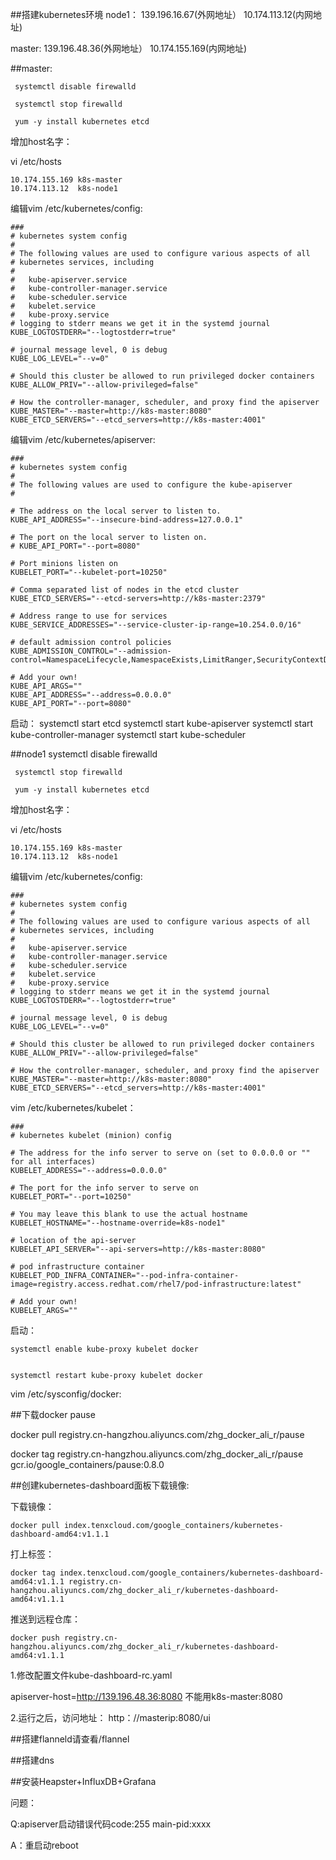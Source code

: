 ##搭建kubernetes环境
node1： 139.196.16.67(外网地址）
        10.174.113.12(内网地址)

master: 139.196.48.36(外网地址）
        10.174.155.169(内网地址)



##master:

     systemctl disable firewalld

     systemctl stop firewalld

     yum -y install kubernetes etcd


增加host名字：

vi /etc/hosts

    10.174.155.169 k8s-master
    10.174.113.12  k8s-node1


编辑vim /etc/kubernetes/config:

    ###
    # kubernetes system config
    #
    # The following values are used to configure various aspects of all
    # kubernetes services, including
    #
    #   kube-apiserver.service
    #   kube-controller-manager.service
    #   kube-scheduler.service
    #   kubelet.service
    #   kube-proxy.service
    # logging to stderr means we get it in the systemd journal
    KUBE_LOGTOSTDERR="--logtostderr=true"

    # journal message level, 0 is debug
    KUBE_LOG_LEVEL="--v=0"

    # Should this cluster be allowed to run privileged docker containers
    KUBE_ALLOW_PRIV="--allow-privileged=false"

    # How the controller-manager, scheduler, and proxy find the apiserver
    KUBE_MASTER="--master=http://k8s-master:8080"
    KUBE_ETCD_SERVERS="--etcd_servers=http://k8s-master:4001"

编辑vim /etc/kubernetes/apiserver:

    ###
    # kubernetes system config
    #
    # The following values are used to configure the kube-apiserver
    #

    # The address on the local server to listen to.
    KUBE_API_ADDRESS="--insecure-bind-address=127.0.0.1"

    # The port on the local server to listen on.
    # KUBE_API_PORT="--port=8080"

    # Port minions listen on
    KUBELET_PORT="--kubelet-port=10250"

    # Comma separated list of nodes in the etcd cluster
    KUBE_ETCD_SERVERS="--etcd-servers=http://k8s-master:2379"

    # Address range to use for services
    KUBE_SERVICE_ADDRESSES="--service-cluster-ip-range=10.254.0.0/16"

    # default admission control policies
    KUBE_ADMISSION_CONTROL="--admission-control=NamespaceLifecycle,NamespaceExists,LimitRanger,SecurityContextDeny,ResourceQuota"

    # Add your own!
    KUBE_API_ARGS=""
    KUBE_API_ADDRESS="--address=0.0.0.0"
    KUBE_API_PORT="--port=8080"

启动：
systemctl start etcd
systemctl start kube-apiserver
systemctl start kube-controller-manager 
systemctl start kube-scheduler



##node1
     systemctl disable firewalld

     systemctl stop firewalld

     yum -y install kubernetes etcd


增加host名字：

vi /etc/hosts

    10.174.155.169 k8s-master
    10.174.113.12  k8s-node1


编辑vim /etc/kubernetes/config:

    ###
    # kubernetes system config
    #
    # The following values are used to configure various aspects of all
    # kubernetes services, including
    #
    #   kube-apiserver.service
    #   kube-controller-manager.service
    #   kube-scheduler.service
    #   kubelet.service
    #   kube-proxy.service
    # logging to stderr means we get it in the systemd journal
    KUBE_LOGTOSTDERR="--logtostderr=true"

    # journal message level, 0 is debug
    KUBE_LOG_LEVEL="--v=0"

    # Should this cluster be allowed to run privileged docker containers
    KUBE_ALLOW_PRIV="--allow-privileged=false"

    # How the controller-manager, scheduler, and proxy find the apiserver
    KUBE_MASTER="--master=http://k8s-master:8080"
    KUBE_ETCD_SERVERS="--etcd_servers=http://k8s-master:4001"


 vim /etc/kubernetes/kubelet：

    ###
    # kubernetes kubelet (minion) config

    # The address for the info server to serve on (set to 0.0.0.0 or "" for all interfaces)
    KUBELET_ADDRESS="--address=0.0.0.0"

    # The port for the info server to serve on
    KUBELET_PORT="--port=10250"

    # You may leave this blank to use the actual hostname
    KUBELET_HOSTNAME="--hostname-override=k8s-node1"

    # location of the api-server
    KUBELET_API_SERVER="--api-servers=http://k8s-master:8080"

    # pod infrastructure container
    KUBELET_POD_INFRA_CONTAINER="--pod-infra-container-image=registry.access.redhat.com/rhel7/pod-infrastructure:latest"

    # Add your own!
    KUBELET_ARGS=""

启动：

    systemctl enable kube-proxy kubelet docker


    systemctl restart kube-proxy kubelet docker



 vim /etc/sysconfig/docker:



##下载docker pause

docker pull registry.cn-hangzhou.aliyuncs.com/zhg_docker_ali_r/pause

docker tag registry.cn-hangzhou.aliyuncs.com/zhg_docker_ali_r/pause gcr.io/google_containers/pause:0.8.0


##创建kubernetes-dashboard面板下载镜像:

下载镜像：

    docker pull index.tenxcloud.com/google_containers/kubernetes-dashboard-amd64:v1.1.1

打上标签：

    docker tag index.tenxcloud.com/google_containers/kubernetes-dashboard-amd64:v1.1.1 registry.cn-hangzhou.aliyuncs.com/zhg_docker_ali_r/kubernetes-dashboard-amd64:v1.1.1

推送到远程仓库：

    docker push registry.cn-hangzhou.aliyuncs.com/zhg_docker_ali_r/kubernetes-dashboard-amd64:v1.1.1


1.修改配置文件kube-dashboard-rc.yaml

 apiserver-host=http://139.196.48.36:8080  不能用k8s-master:8080

2.运行之后，访问地址：
http：//masterip:8080/ui


##搭建flanneld请查看/flannel

##搭建dns

##安装Heapster+InfluxDB+Grafana



问题：

Q:apiserver启动错误代码code:255 main-pid:xxxx

A：重启动reboot










    

